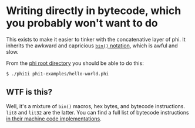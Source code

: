 # Writing directly in bytecode, which you probably won't want to do
This exists to make it easier to tinker with the concatenative layer of phi.
It inherits the awkward and capricious [`bin()`
notation](../phi0/image.pm#L267), which is awful and slow.

From the [phi root directory](..) you should be able to do this:

```sh
$ ./phi1i phi1-examples/hello-world.phi
```

## WTF is this?
Well, it's a mixture of `bin()` macros, hex bytes, and bytecode instructions.
`lit8` and `lit32` are the latter. You can find a full list of bytecode
instructions [in their machine code
implementations](../phi0/interpreter.pm#L63).
